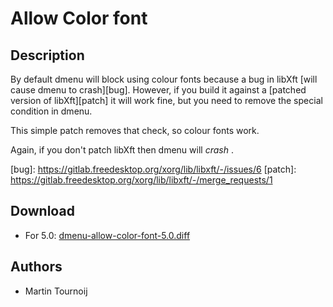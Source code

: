 # Allow Color font

## Description

By default dmenu will block using colour fonts because a bug in libXft [will cause dmenu to crash][bug]. However, if you build it against a [patched version of libXft][patch] it will work fine, but you need to remove the special condition in dmenu.

This simple patch removes that check, so colour fonts work.

Again, if you don't patch libXft then dmenu will  *crash* .

[bug]: https://gitlab.freedesktop.org/xorg/lib/libxft/-/issues/6 [patch]: https://gitlab.freedesktop.org/xorg/lib/libxft/-/merge_requests/1

## Download

* For 5.0: [dmenu-allow-color-font-5.0.diff](https://tools.suckless.org/dmenu/patches/allow-color-font/dmenu-allow-color-font-5.0.diff)

## Authors

* Martin Tournoij

